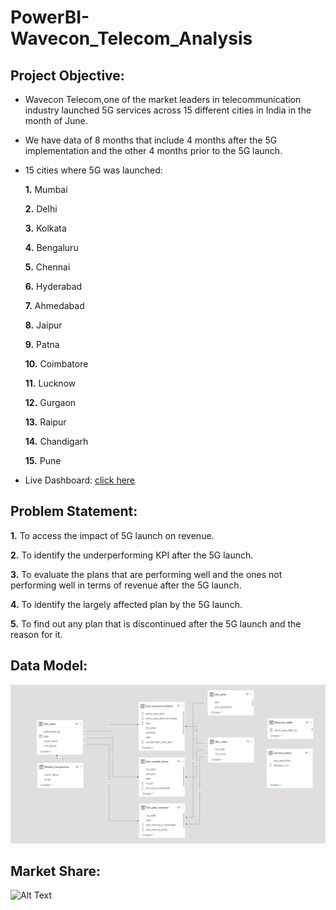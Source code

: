 # PowerBI-Wavecon_Telecom_Analysis

## Project Objective:

- Wavecon Telecom,one of the market leaders in telecommunication industry launched 5G services across 15 different cities in India in the month of June.
- We have data of 8 months that include 4 months after the 5G implementation and the other 4 months prior to the 5G launch.
- 15 cities where 5G was launched:

  **1.** Mumbai
  
  **2.** Delhi
  
  **3.** Kolkata
  
  **4.** Bengaluru
  
  **5.** Chennai
  
  **6.** Hyderabad
  
  **7.** Ahmedabad
  
  **8.** Jaipur
  
  **9.** Patna
  
  **10.** Coimbatore
  
  **11.** Lucknow
  
  **12.** Gurgaon
  
  **13.** Raipur
  
  **14.** Chandigarh
  
  **15.** Pune

- Live Dashboard: [click here](https://app.powerbi.com/view?r=eyJrIjoiYjc5YTkyYmQtYjllOC00YWVhLTkwN2UtY2Q3NDg4NmQ0MWI1IiwidCI6ImM2ZTU0OWIzLTVmNDUtNDAzMi1hYWU5LWQ0MjQ0ZGM1YjJjNCJ9)

## Problem Statement:

  **1.** To access the impact of 5G launch on revenue.
  
  **2.** To identify the underperforming KPI after the 5G launch.
  
  **3.** To evaluate the plans that are performing well and the ones not performing well in terms of revenue after the 5G launch.
  
  **4.** To identify the largely affected plan by the 5G launch.
  
  **5.** To find out any plan that is discontinued after the 5G launch and the reason for it.

## Data Model:

![Alt Text](https://github.com/priyabrata1310/PowerBI-Wavecon_Telecom_Analysis/blob/main/Data_Model.png)

## Market Share:

![Alt Text]()








